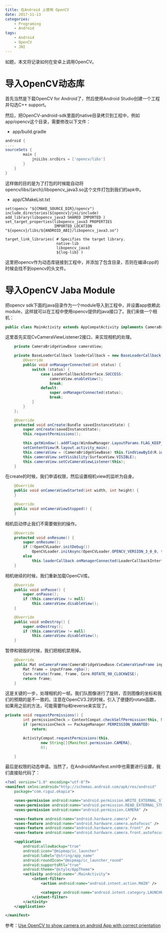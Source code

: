 ```yaml
---
title: 在Android 上使用 OpenCV
date: 2017-11-13
categories:  
    - Programing
    - Android
tags:
	- Android
	- OpenCV
	- JNI
---
```

如题，本文将记录如何在安卓上调用OpenCV。
<!--more-->

# 导入OpenCV动态库
首先当然是下载OpenCV for Android了，然后使用Android Studio创建一个工程并勾选C++ support。

然后，把OpenCV-android-sdk里面的native目录拷贝到工程中，例如app/opencv这个目录，需要修改以下文件：

* app/build.gradle

```groovy
android {
....
sourceSets {
        main {
            jniLibs.srcDirs = ['opencv/libs']
        }
    }
}
```
这样做的目的是为了打包的时候能自动将opencv/libs/{arch}/libopencv_java3.so这个文件打包到我们的apk中。

* app/CMakeList.txt
```
set(opencv "${CMAKE_SOURCE_DIR}/opencv")
include_directories(${opencv}/jni/include)
add_library(libopencv_java3 SHARED IMPORTED )
set_target_properties(libopencv_java3 PROPERTIES
                      IMPORTED_LOCATION "${opencv}/libs/${ANDROID_ABI}/libopencv_java3.so")

target_link_libraries( # Specifies the target library.
                       native-lib
                       libopencv_java3
                       ${log-lib} )
```
这里把opencv作为动态库链接到工程中，并添加了包含目录，否则在编译cpp的时候会找不到opencv的头文件。

# 导入OpenCV Jaba Module

把opencv sdk下面的java目录作为一个module导入到工程中，并设置app依赖此module，这样就可以在工程中使用opencv提供的java接口了。我们来做一个相机：
```java
public class MainActivity extends AppCompatActivity implements CameraBridgeViewBase.CvCameraViewListener2
```
这里首先实现CvCameraViewListener2接口，来实现相机的处理。
```java
    private CameraBridgeViewBase cameraView;

    private BaseLoaderCallback loaderCallback = new BaseLoaderCallback(this) {
        @Override
        public void onManagerConnected(int status) {
            switch (status) {
                case LoaderCallbackInterface.SUCCESS:
                    cameraView.enableView();
                    break;
                default:
                    super.onManagerConnected(status);
                    break;
            }
        }
    };

    @Override
    protected void onCreate(Bundle savedInstanceState) {
        super.onCreate(savedInstanceState);
        this.requestPermissions();

        this.getWindow().addFlags(WindowManager.LayoutParams.FLAG_KEEP_SCREEN_ON);
        setContentView(R.layout.activity_main);
        this.cameraView = (CameraBridgeViewBase) this.findViewById(R.id.cameraView);
        this.cameraView.setVisibility(SurfaceView.VISIBLE);
        this.cameraView.setCvCameraViewListener(this);
    }
```
在create的时候，我们申请权限，然后设置相机view的监听为自身。
```java
    @Override
    public void onCameraViewStarted(int width, int height) {
    }

    @Override
    public void onCameraViewStopped() {
    }
```
相机启动停止我们不需要做别的操作。
```java
    @Override
    protected void onResume() {
        super.onResume();
        if (!OpenCVLoader.initDebug())
            OpenCVLoader.initAsync(OpenCVLoader.OPENCV_VERSION_3_0_0, this, this.loaderCallback);
        else
            this.loaderCallback.onManagerConnected(LoaderCallbackInterface.SUCCESS);
    }
```
相机继续的时候，我们重新加载OpenCV库。
```java
    @Override
    public void onPause() {
        super.onPause();
        if (this.cameraView != null)
            this.cameraView.disableView();
    }

    @Override
    public void onDestroy() {
        super.onDestroy();
        if (this.cameraView != null)
            this.cameraView.disableView();
    }
```
暂停和销毁的时候，我们把相机禁用掉。
```java
    @Override
    public Mat onCameraFrame(CameraBridgeViewBase.CvCameraViewFrame inputFrame) {
        Mat frame = inputFrame.rgba();
        Core.rotate(frame, frame, Core.ROTATE_90_CLOCKWISE);
        return frame;
    }
```
这是关键的一步，处理相机的一帧。我们队图像进行了旋转，否则图像的坐标和我们的预期的是不一致的。注意在OpenCV3.2的时候，引入了便捷的rotate函数，如果用之前的方法，可能需要flip和reverse来实现了。
```java
private void requestPermissions() {
        int permissionCheck = ContextCompat.checkSelfPermission(this, Manifest.permission.CAMERA);
        if (permissionCheck == PackageManager.PERMISSION_GRANTED)
            return;

        ActivityCompat.requestPermissions(this,
                new String[]{Manifest.permission.CAMERA},
                0);

    }
```
最后是权限的动态申请。当然了，在AndroidManifest.xml中也需要进行设置，我们直接贴代码了：
```xml
<?xml version="1.0" encoding="utf-8"?>
<manifest xmlns:android="http://schemas.android.com/apk/res/android"
    package="com.riguz.okapia">

    <uses-permission android:name="android.permission.WRITE_EXTERNAL_STORAGE" />
    <uses-permission android:name="android.permission.READ_EXTERNAL_STORAGE" />
    <uses-permission android:name="android.permission.CAMERA" />

    <uses-feature android:name="android.hardware.camera" />
    <uses-feature android:name="android.hardware.camera.autofocus" />
    <uses-feature android:name="android.hardware.camera.front" />
    <uses-feature android:name="android.hardware.camera.front.autofocus" />

    <application
        android:allowBackup="true"
        android:icon="@mipmap/ic_launcher"
        android:label="@string/app_name"
        android:roundIcon="@mipmap/ic_launcher_round"
        android:supportsRtl="true"
        android:theme="@style/AppTheme">
        <activity android:name=".MainActivity">
            <intent-filter>
                <action android:name="android.intent.action.MAIN" />

                <category android:name="android.intent.category.LAUNCHER" />
            </intent-filter>
        </activity>
    </application>

</manifest>
```

参考：[Use OpenCV to show camera on android App with correct orientation](http://blog.codeonion.com/2016/04/09/show-camera-on-android-app-using-opencv-for-android/)